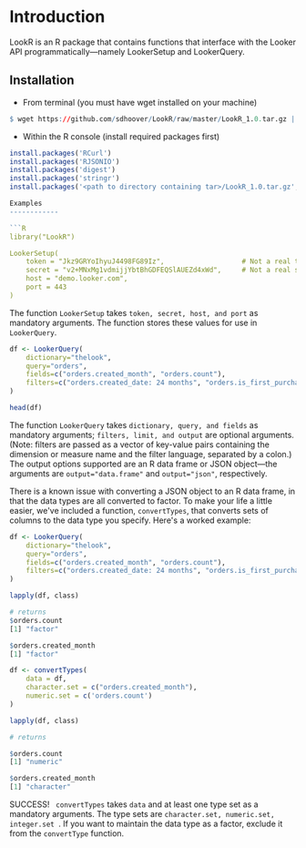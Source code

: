 Introduction
================

LookR is an R package that contains functions that interface with the Looker API programmatically—namely LookerSetup and LookerQuery.

Installation
------------

* From terminal (you must have wget installed on your machine)
```R
$ wget https://github.com/sdhoover/LookR/raw/master/LookR_1.0.tar.gz | tar zx
```

* Within the R console (install required packages first)
```R 
install.packages('RCurl')
install.packages('RJSONIO')
install.packages('digest')
install.packages('stringr')
install.packages('<path to directory containing tar>/LookR_1.0.tar.gz', repos = NULL, type = 'source')

Examples
------------

```R
library("LookR")

LookerSetup(
	token = "Jkz9GRYoIhyuJ4498FG89Iz",     	 	         # Not a real token
	secret = "v2+MNxMg1vdmijjYbtBhGDFEQSlAUEZd4xWd",     # Not a real secret
	host = "demo.looker.com", 
	port = 443
)
```

The function ```LookerSetup``` takes ```token, secret, host, and port``` as mandatory arguments. The function stores these values for use in ```LookerQuery```.

```R
df <- LookerQuery(
 	dictionary="thelook", 
 	query="orders", 
 	fields=c("orders.created_month", "orders.count"), 
 	filters=c("orders.created_date: 24 months", "orders.is_first_purchase: Yes")
)

head(df)
```
The function ```LookerQuery``` takes ```dictionary, query, and fields``` as mandatory arguments; ```filters, limit, and output``` are optional arguments. (Note: filters are passed as a vector of key-value pairs containing the dimension or measure name and the filter language, separated by a colon.) The output options supported are an R data frame or JSON object—the arguments are ```output="data.frame"``` and ```output="json"```, respectively.

There is a known issue with converting a JSON object to an R data frame, in that the data types are all converted to factor. To make your life a little easier, we've included a function, ``` convertTypes ```, that converts sets of columns to the data type you specify. Here's a worked example:
```R
df <- LookerQuery(
 	dictionary="thelook", 
 	query="orders", 
 	fields=c("orders.created_month", "orders.count"), 
 	filters=c("orders.created_date: 24 months", "orders.is_first_purchase: Yes")
)

lapply(df, class)

# returns
$orders.count
[1] "factor"

$orders.created_month
[1] "factor"

df <- convertTypes(
 	data = df, 
 	character.set = c("orders.created_month"), 
 	numeric.set = c('orders.count')
)

lapply(df, class)

# returns

$orders.count
[1] "numeric"

$orders.created_month
[1] "character"
```
SUCCESS! ``` convertTypes``` takes ```data``` and at least one type set as a mandatory arguments. The type sets are ```character.set, numeric.set, integer.set ```. If you want to maintain the data type as a factor, exclude it from the ```convertType``` function.
